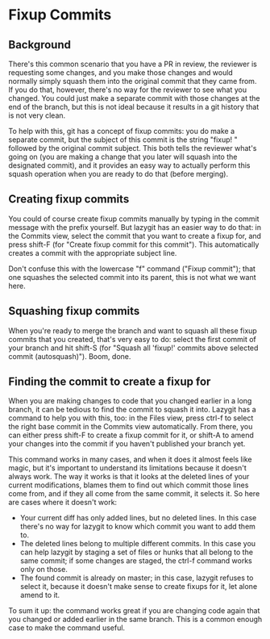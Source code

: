 # Fixup Commits

## Background

There's this common scenario that you have a PR in review, the reviewer is
requesting some changes, and you make those changes and would normally simply
squash them into the original commit that they came from. If you do that,
however, there's no way for the reviewer to see what you changed. You could just
make a separate commit with those changes at the end of the branch, but this is
not ideal because it results in a git history that is not very clean.

To help with this, git has a concept of fixup commits: you do make a separate
commit, but the subject of this commit is the string "fixup! " followed by the
original commit subject. This both tells the reviewer what's going on (you are
making a change that you later will squash into the designated commit), and it
provides an easy way to actually perform this squash operation when you are
ready to do that (before merging).

## Creating fixup commits

You could of course create fixup commits manually by typing in the commit
message with the prefix yourself. But lazygit has an easier way to do that:
in the Commits view, select the commit that you want to create a fixup for, and
press shift-F (for "Create fixup commit for this commit"). This automatically
creates a commit with the appropriate subject line.

Don't confuse this with the lowercase "f" command ("Fixup commit"); that one
squashes the selected commit into its parent, this is not what we want here.

## Squashing fixup commits

When you're ready to merge the branch and want to squash all these fixup commits
that you created, that's very easy to do: select the first commit of your branch
and hit shift-S (for "Squash all 'fixup!' commits above selected commit
(autosquash)"). Boom, done.

## Finding the commit to create a fixup for

When you are making changes to code that you changed earlier in a long branch,
it can be tedious to find the commit to squash it into. Lazygit has a command to
help you with this, too: in the Files view, press ctrl-f to select the right
base commit in the Commits view automatically. From there, you can either press
shift-F to create a fixup commit for it, or shift-A to amend your changes into
the commit if you haven't published your branch yet.

This command works in many cases, and when it does it almost feels like magic,
but it's important to understand its limitations because it doesn't always work.
The way it works is that it looks at the deleted lines of your current
modifications, blames them to find out which commit those lines come from, and
if they all come from the same commit, it selects it. So here are cases where it
doesn't work:

- Your current diff has only added lines, but no deleted lines. In this case
  there's no way for lazygit to know which commit you want to add them to.
- The deleted lines belong to multiple different commits. In this case you can
  help lazygit by staging a set of files or hunks that all belong to the same
  commit; if some changes are staged, the ctrl-f command works only on those.
- The found commit is already on master; in this case, lazygit refuses to select
  it, because it doesn't make sense to create fixups for it, let alone amend to
  it.

To sum it up: the command works great if you are changing code again that you
changed or added earlier in the same branch. This is a common enough case to
make the command useful.
